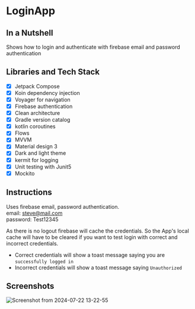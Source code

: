 # LoginApp

## In a Nutshell
Shows how to login and authenticate with firebase email and password authentication

## Libraries and Tech Stack
- [x] Jetpack Compose
- [x] Koin dependency injection
- [x] Voyager for navigation
- [x] Firebase authentication
- [x] Clean architecture
- [x] Gradle version catalog
- [x] kotlin coroutines
- [x] Flows
- [x] MVVM
- [x] Material design 3
- [x] Dark and light theme
- [X] kermit for logging
- [X] Unit testing with Junit5
- [X] Mockito

## Instructions
Uses firebase email, password authentication.<br/>
email: steve@mail.com <br/>
password: Test12345<br/>

As there is no logout firebase will cache the credentials. So the App's local cache will have to be cleared if you want to test login with correct and incorrect credentials.

* Correct credentials will show a toast message saying you are `successfully logged in`<br/>
* Incorrect credentials will show a toast message saying `Unauthorized`

## Screenshots
![Screenshot from 2024-07-22 13-22-55](https://github.com/user-attachments/assets/b94e5218-3496-4b53-98fe-e8f61cb8ce30)
